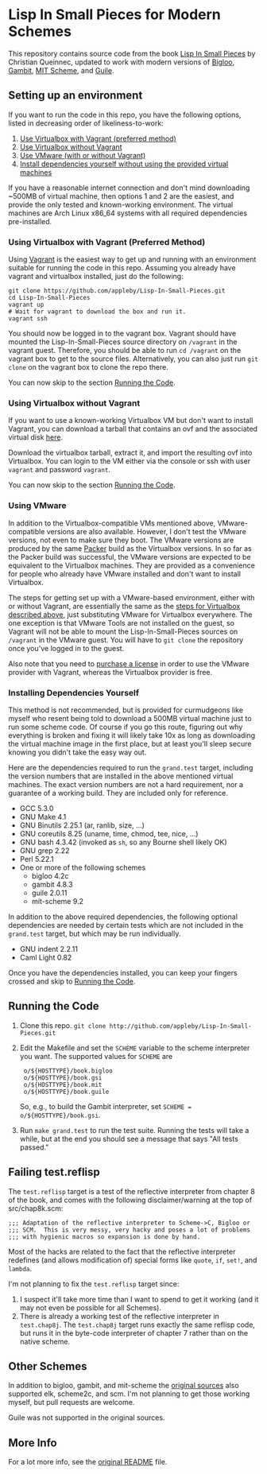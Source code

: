 Lisp In Small Pieces for Modern Schemes
=======================================

This repository contains source code from the book
[Lisp In Small Pieces][LiSP] by Christian Queinnec, updated to work
with modern versions of [Bigloo][bigloo], [Gambit][gambit],
[MIT Scheme][mit-scheme], and [Guile][guile].


Setting up an environment
-------------------------

If you want to run the code in this repo, you have the following
options, listed in decreasing order of likeliness-to-work:

1. [Use Virtualbox with Vagrant (preferred method)](#using-virtualbox-with-vagrant-preferred-method)
2. [Use Virtualbox without Vagrant](#using-virtualbox-without-vagrant)
3. [Use VMware (with or without Vagrant)](#using-vmware)
4. [Install dependencies yourself without using the provided virtual
   machines](#installing-dependencies-yourself)

If you have a reasonable internet connection and don't mind
downloading ~500MB of virtual machine, then options 1 and 2 are the
easiest, and provide the only tested and known-working
environment. The virtual machines are Arch Linux x86_64 systems with
all required dependencies pre-installed.


### Using Virtualbox with Vagrant (Preferred Method)

Using [Vagrant][vagrant] is the easiest way to get up and running with
an environment suitable for running the code in this repo. Assuming
you already have vagrant and virtualbox installed, just do the
following:

``` shell
git clone https://github.com/appleby/Lisp-In-Small-Pieces.git
cd Lisp-In-Small-Pieces
vagrant up
# Wait for vagrant to download the box and run it.
vagrant ssh
```

You should now be logged in to the vagrant box. Vagrant should have
mounted the Lisp-In-Small-Pieces source directory on `/vagrant` in the
vagrant guest. Therefore, you should be able to run `cd /vagrant` on
the vagrant box to get to the source files. Alternatively, you can
also just run `git clone` on the vagrant box to clone the repo there.

You can now skip to the section [Running the Code](#running-the-code).


### Using Virtualbox without Vagrant

If you want to use a known-working Virtualbox VM but don't want to
install Vagrant, you can download a tarball that contains an ovf and
the associated virtual disk [here][vm-latest-release].

Download the virtualbox tarball, extract it, and import the resulting
ovf into Virtualbox. You can login to the VM either via the console or
ssh with user `vagrant` and password `vagrant`.

You can now skip to the section [Running the Code](#running-the-code).


### Using VMware

In addition to the Virtualbox-compatible VMs mentioned above,
VMware-compatible versions are also available. However, I don't test
the VMware versions, not even to make sure they boot.  The VMware
versions are produced by the same [Packer][packer] build as the
Virtualbox versions. In so far as the Packer build was successful, the
VMware versions are expected to be equivalent to the Virtualbox
machines. They are provided as a convenience for people who already
have VMware installed and don't want to install Virtualbox.

The steps for getting set up with a VMware-based environment, either
with or without Vagrant, are essentially the same as the
[steps for Virtualbox described above](#using-virtualbox-with-vagrant-preferred-method),
just substituting VMware for Virtualbox everywhere. The one exception
is that VMware Tools are not installed on the guest, so Vagrant will
not be able to mount the Lisp-In-Small-Pieces sources on `/vagrant` in
the VMware guest. You will have to `git clone` the repository once
you've logged in to the guest.

Also note that you need to [purchase a license][vagrant-vmware] in
order to use the VMware provider with Vagrant, whereas the Virtualbox
provider is free.


### Installing Dependencies Yourself

This method is not recommended, but is provided for curmudgeons like
myself who resent being told to download a 500MB virtual machine just
to run some scheme code. Of course if you go this route, figuring out
why everything is broken and fixing it will likely take 10x as long as
downloading the virtual machine image in the first place, but at least
you'll sleep secure knowing you didn't take the easy way out.

Here are the dependencies required to run the `grand.test` target,
including the version numbers that are installed in the above
mentioned virtual machines. The exact version numbers are not a hard
requirement, nor a guarantee of a working build. They are included
only for reference.

- GCC 5.3.0
- GNU Make 4.1
- GNU Binutils 2.25.1 (ar, ranlib, size, ...)
- GNU coreutils 8.25 (uname, time, chmod, tee, nice, ...)
- GNU bash 4.3.42 (invoked as `sh`, so any Bourne shell likely OK)
- GNU grep 2.22
- Perl 5.22.1
- One or more of the following schemes
  - bigloo 4.2c
  - gambit 4.8.3
  - guile 2.0.11
  - mit-scheme 9.2

In addition to the above required dependencies, the following optional
dependencies are needed by certain tests which are not included in the
`grand.test` target, but which may be run individually.

- GNU indent 2.2.11
- Caml Light 0.82

Once you have the dependencies installed, you can keep your fingers
crossed and skip to [Running the Code](#running-the-code).


Running the Code
----------------

1. Clone this repo.
    `git clone http://github.com/appleby/Lisp-In-Small-Pieces.git`

2. Edit the Makefile and set the `SCHEME` variable to the scheme
   interpreter you want. The supported values for `SCHEME` are

        o/${HOSTTYPE}/book.bigloo
        o/${HOSTTYPE}/book.gsi
        o/${HOSTTYPE}/book.mit
        o/${HOSTTYPE}/book.guile

   So, e.g., to build the Gambit interpreter, set `SCHEME =
   o/${HOSTTYPE}/book.gsi`.

3. Run `make grand.test` to run the test suite. Running the tests will
   take a while, but at the end you should see a message that says
   "All tests passed."


Failing test.reflisp
--------------------

The `test.reflisp` target is a test of the reflective interpreter from
chapter 8 of the book, and comes with the following disclaimer/warning
at the top of src/chap8k.scm:

    ;;; Adaptation of the reflective interpreter to Scheme->C, Bigloo or
    ;;; SCM.  This is very messy, very hacky and poses a lot of problems
    ;;; with hygienic macros so expansion is done by hand.

Most of the hacks are related to the fact that the reflective
interpreter redefines (and allows modification of) special forms like
`quote`, `if`, `set!`, and `lambda`.

I'm not planning to fix the `test.reflisp` target since:

1. I suspect it'll take more time than I want to spend to get it
   working (and it may not even be possible for all Schemes).
2. There is already a working test of the reflective interpreter in
   `test.chap8j`. The `test.chap8j` target runs exactly the same
   reflisp code, but runs it in the byte-code interpreter of chapter 7
   rather than on the native scheme.


Other Schemes
-------------

In addition to bigloo, gambit, and mit-scheme the
[original sources][LiSP-2ndEdition] also supported elk, scheme2c, and
scm.  I'm not planning to get those working myself, but pull requests
are welcome.

Guile was not supported in the original sources.


More Info
---------

For a lot more info, see the [original README][README] file.


[README]: https://raw.githubusercontent.com/appleby/Lisp-In-Small-Pieces/master/README.orig
[vm-latest-release]: https://github.com/appleby/Lisp-In-Small-Pieces-VM/releases/latest

[LiSP]: http://pagesperso-systeme.lip6.fr/Christian.Queinnec/WWW/LiSP.html
[LiSP-2ndEdition]: http://pagesperso-systeme.lip6.fr/Christian.Queinnec/Books/LiSP-2ndEdition-2006Dec11.tgz

[bigloo]: http://www-sop.inria.fr/indes/fp/Bigloo
[gambit]: http://dynamo.iro.umontreal.ca/wiki/index.php/Main_Page
[mit-scheme]: http://www.gnu.org/software/mit-scheme/
[guile]: http://www.gnu.org/software/guile/
[vagrant]: https://www.vagrantup.com/
[vagrant-vmware]: https://www.vagrantup.com/vmware/
[packer]: https://www.packer.io/

